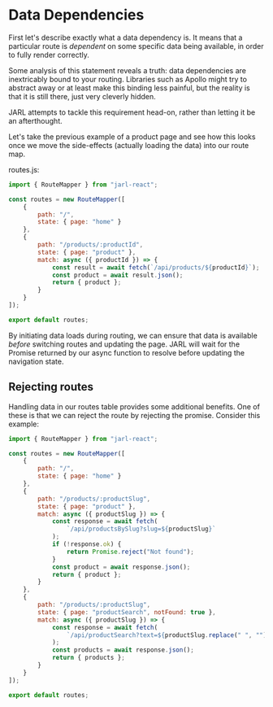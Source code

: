 # Data Dependencies

First let's describe exactly what a data dependency is. It means that a particular route is _dependent_ on some specific data being available, in order to fully render correctly.

Some analysis of this statement reveals a truth: data dependencies are inextricably bound to your routing. Libraries such as Apollo might try to abstract away or at least make this binding less painful, but the reality is that it is still there, just very cleverly hidden.

JARL attempts to tackle this requirement head-on, rather than letting it be an afterthought.

Let's take the previous example of a product page and see how this looks once we move the side-effects (actually loading the data) into our route map.

routes.js:

```js
import { RouteMapper } from "jarl-react";

const routes = new RouteMapper([
    {
        path: "/",
        state: { page: "home" }
    },
    {
        path: "/products/:productId",
        state: { page: "product" },
        match: async ({ productId }) => {
            const result = await fetch(`/api/products/${productId}`);
            const product = await result.json();
            return { product };
        }
    }
]);

export default routes;
```

By initiating data loads during routing, we can ensure that data is available _before_ switching routes and updating the page. JARL will wait for the Promise returned by our async function to resolve before updating the navigation state.

## Rejecting routes

Handling data in our routes table provides some additional benefits. One of these is that we can reject the route by rejecting the promise. Consider this example:

```js
import { RouteMapper } from "jarl-react";

const routes = new RouteMapper([
    {
        path: "/",
        state: { page: "home" }
    },
    {
        path: "/products/:productSlug",
        state: { page: "product" },
        match: async ({ productSlug }) => {
            const response = await fetch(
                `/api/productsBySlug?slug=${productSlug}`
            );
            if (!response.ok) {
                return Promise.reject("Not found");
            }
            const product = await response.json();
            return { product };
        }
    },
    {
        path: "/products/:productSlug",
        state: { page: "productSearch", notFound: true },
        match: async ({ productSlug }) => {
            const response = await fetch(
                `/api/productSearch?text=${productSlug.replace(" ", "")}`
            );
            const products = await response.json();
            return { products };
        }
    }
]);

export default routes;
```
